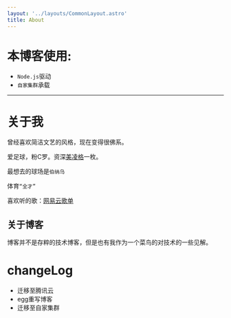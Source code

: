 ```yaml
---
layout: '../layouts/CommonLayout.astro'
title: About
---
```


# 本博客使用:

* `Node.js`驱动
* `自家集群`承载


***


# 关于我

曾经喜欢简洁文艺的风格，现在变得很佛系。

爱足球，粉C罗。资深[美凌格](https://baike.baidu.com/item/%E7%BE%8E%E5%87%8C%E6%A0%BC)一枚。

最想去的球场是`伯纳乌`

体育`“全才”`

喜欢听的歌：[网易云歌单](https://music.163.com/#/playlist?id=980767567)

## 关于博客

博客并不是存粹的技术博客，但是也有我作为一个菜鸟的对技术的一些见解。


# changeLog

* 迁移至腾讯云
* egg重写博客
* 迁移至自家集群
